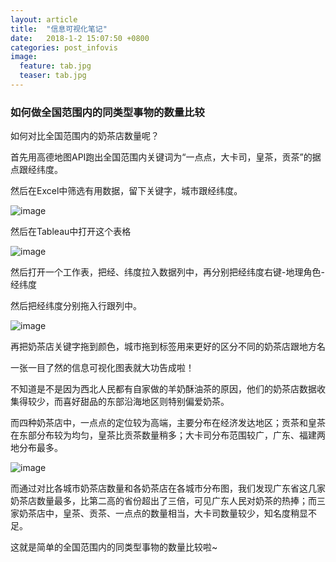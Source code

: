 ```yaml
---
layout: article
title:  "信息可视化笔记"
date:   2018-1-2 15:07:50 +0800
categories: post_infovis 
image:
  feature: tab.jpg
  teaser: tab.jpg
---
```




### 如何做全国范围内的同类型事物的数量比较

如何对比全国范围内的奶茶店数量呢？  

首先用高德地图API跑出全国范围内关键词为“一点点，大卡司，皇茶，贡茶”的据点跟经纬度。

然后在Excel中筛选有用数据，留下关键字，城市跟经纬度。

![image](http://ww3.sinaimg.cn/large/0060lm7Tly1fn29qkl7mmj30zk0l4q8s.jpg)

然后在Tableau中打开这个表格

![image](http://ww2.sinaimg.cn/large/0060lm7Tly1fn29sx8iq6j30zk0l8tbt.jpg)

然后打开一个工作表，把经、纬度拉入数据列中，再分别把经纬度右键-地理角色-经纬度

然后把经纬度分别拖入行跟列中。

![image](http://ww1.sinaimg.cn/large/0060lm7Tly1fn29uz5msjj30zk0l4af2.jpg)

再把奶茶店关键字拖到颜色，城市拖到标签用来更好的区分不同的奶茶店跟地方名

一张一目了然的信息可视化图表就大功告成啦！

不知道是不是因为西北人民都有自家做的羊奶酥油茶的原因，他们的奶茶店数据收集得较少，而喜好甜品的东部沿海地区则特别偏爱奶茶。

而四种奶茶店中，一点点的定位较为高端，主要分布在经济发达地区；贡茶和皇茶在东部分布较为均匀，皇茶比贡茶数量稍多；大卡司分布范围较广，广东、福建两地分布最多。 

![image](https://s1.ax1x.com/2018/01/06/pVMaee.jpg)

而通过对比各城市奶茶店数量和各奶茶店在各城市分布图，我们发现广东省这几家奶茶店数量最多，比第二高的省份超出了三倍，可见广东人民对奶茶的热捧；而三家奶茶店中，皇茶、贡茶、一点点的数量相当，大卡司数量较少，知名度稍显不足。

这就是简单的全国范围内的同类型事物的数量比较啦~